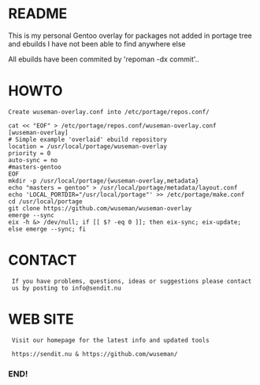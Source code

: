 # README

   This is my personal Gentoo overlay for packages not added in portage tree and ebuilds I have not been able to find anywhere else


   All ebuilds have been commited by 'repoman -dx commit'..

# HOWTO

    Create wuseman-overlay.conf into /etc/portage/repos.conf/

    cat << "EOF" > /etc/portage/repos.conf/wuseman-overlay.conf
    [wuseman-overlay]
    # Simple example 'overlaid' ebuild repository
    location = /usr/local/portage/wuseman-overlay
    priority = 0
    auto-sync = no
    #masters-gentoo
    EOF
    mkdir -p /usr/local/portage/{wuseman-overlay,metadata}
    echo "masters = gentoo" > /usr/local/portage/metadata/layout.conf
    echo 'LOCAL_PORTDIR="/usr/local/portage"' >> /etc/portage/make.conf
    cd /usr/local/portage
    git clone https://github.com/wuseman/wuseman-overlay
    emerge --sync
    eix -h &> /dev/null; if [[ $? -eq 0 ]]; then eix-sync; eix-update; else emerge --sync; fi


# CONTACT

     If you have problems, questions, ideas or suggestions please contact
     us by posting to info@sendit.nu

# WEB SITE

     Visit our homepage for the latest info and updated tools

     https://sendit.nu & https://github.com/wuseman/

### END!

